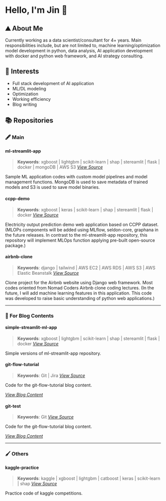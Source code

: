 # Hello, I'm Jin :bagel:

## :mountain: About Me

Currently working as a data scientist/consultant for 4+ years. Main responsibilities include, but are not limited to, machine learning/optimization model development in python, data analysis, AI application development with docker and python web framework, and AI strategy consulting.

## :dart: Interests

- Full stack development of AI application
- ML/DL modeling
- Optimization
- Working efficiency
- Blog writing

## :books: Repositories


### :fountain_pen: Main

#### ml-streamlit-app
> **Keywords**: xgboost | lightgbm | scikit-learn | shap | stereamlit | flask | docker | mongoDB | AWS S3 *[View Source](https://github.com/jinwoo1990/ml-streamlit-app)*

Sample ML application codes with custom model pipelines and model management functions. MongoDB is used to save metadata of trained models and S3 is used to save model binaries.

#### ccpp-demo
> **Keywords**: xgboost | keras | scikit-learn | shap | stereamlit | flask | docker *[View Source](https://github.com/jinwoo1990/ccpp-demo)*

Electricity output prediction demo web application based on CCPP dataset. 
(MLOPs components will be added using MLflow, seldon-core, graphana in the future releases. In contrast to the ml-streamlit-app repository, this repository will implement MLOps function applying pre-built open-source package.)

#### airbnb-clone
> **Keywords**: django | tailwind | AWS EC2 | AWS RDS | AWS S3 | AWS Elastic Beanstalk *[View Source](https://github.com/jinwoo1990/airbnb-clone)*

Clone project for the Airbnb website using Django web framework. Most codes oriented from Nomad Coders Airbnb clone coding lectures.
(In the future, I will add machine learning features in this application. This code was developed to raise basic understanding of python web applications.)

---

### :memo: For Blog Contents

#### simple-streamlit-ml-app
> **Keywords**: xgboost | lightgbm | scikit-learn | shap | stereamlit | flask | docker *[View Source](https://github.com/jinwoo1990/simple-streamlit-ml-app)*

Simple versions of ml-streamlit-app repository. 

#### git-flow-tutorial
> **Keywords**: Git | Jira *[View Source](https://github.com/jinwoo1990/git-flow-tutorial)*

Code for the git-flow-tutorial blog content.

*[View Blog Content](https://jinwoo1990.github.io/git/git-flow-tutorial/)*

#### git-test
> **Keywords**: Git *[View Source](https://github.com/jinwoo1990/git-test)*

Code for the git-flow-tutorial blog content.

*[View Blog Content](https://jinwoo1990.github.io/git/git-flow-tutorial/)*

---

### :paintbrush: Others

#### kaggle-practice
> **Keywords**: kaggle | xgboost | lightgbm | catboost | keras | scikit-learn | shap *[View Source](https://github.com/jinwoo1990/kaggle-practice)*

Practice code of kaggle competitions.

